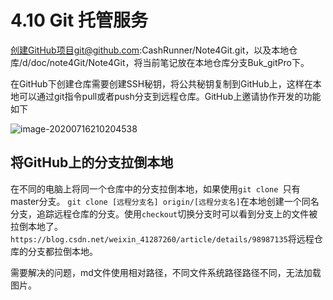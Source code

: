 # 4.10 Git 托管服务

创建GitHub项目git@github.com:CashRunner/Note4Git.git，以及本地仓库/d/doc/note4Git/Note4Git，将当前笔记放在本地仓库分支Buk_gitPro下。

在GitHub下创建仓库需要创建SSH秘钥，将公共秘钥复制到GitHub上，这样在本地可以通过git指令pull或者push分支到远程仓库。GitHub上邀请协作开发的功能如下

![image-20200716210204538](D:\doc\note4Git\Note4Git\note4GitPro.assets\image-20200716210204538.png)

## 将GitHub上的分支拉倒本地

在不同的电脑上将同一个仓库中的分支拉倒本地，如果使用`git clone `只有master分支。
`git clone [远程分支名] origin/[远程分支名]`在本地创建一个同名分支，追踪远程仓库的分支。使用`checkout`切换分支时可以看到分支上的文件被拉倒本地了。`https://blog.csdn.net/weixin_41287260/article/details/98987135`将远程仓库的分支都拉倒本地。

需要解决的问题，md文件使用相对路径，不同文件系统路径路径不同，无法加载图片。